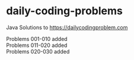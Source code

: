# daily-coding-problems
Java Solutions to https://dailycodingproblem.com

Problems 001-010 added\
Problems 011-020 added\
Problems 020-030 added
